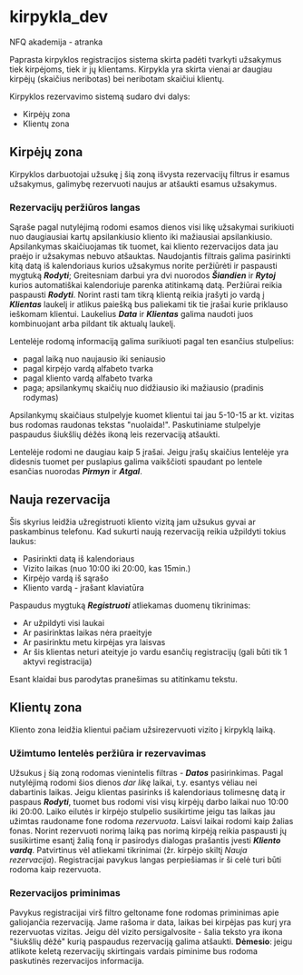 # kirpykla_dev
NFQ akademija - atranka

Paprasta kirpyklos registracijos sistema skirta padėti tvarkyti užsakymus tiek 
kirpėjoms, tiek ir jų klientams. Kirpykla yra skirta vienai ar daugiau kirpėjų (skaičius neribotas) 
bei neribotam skaičiui klientų.

Kirpyklos rezervavimo sistemą sudaro dvi dalys:
* Kirpėjų zona
* Klientų zona

## Kirpėjų zona
Kirpyklos darbuotojai užsukę į šią zoną išvysta rezervacijų filtrus ir esamus 
užsakymus, galimybę rezervuoti naujus ar atšaukti esamus užsakymus.

### Rezervacijų peržiūros langas
Sąraše pagal nutylėjimą rodomi esamos dienos visi likę užsakymai surikiuoti nuo daugiausiai 
kartų apsilankiusio kliento iki mažiausiai apsilankiusio. Apsilankymas skaičiuojamas tik tuomet, kai kliento
rezervacijos data jau praėjo ir užsakymas nebuvo atšauktas. Naudojantis filtrais galima pasirinkti kitą datą iš 
kalendoriaus kurios užsakymus norite peržiūrėti ir paspausti mygtuką ***Rodyti***; Greitesniam darbui yra dvi nuorodos 
***Šiandien*** ir ***Rytoj*** kurios automatiškai kalendoriuje parenka atitinkamą datą. Peržiūrai reikia paspausti ***Rodyti***. Norint rasti 
tam tikrą klientą reikia įrašyti jo vardą į ***Klientas*** laukelį ir atlikus paiešką bus paliekami tik tie įrašai 
kurie priklauso ieškomam klientui. Laukelius ***Data*** ir ***Klientas*** galima naudoti juos kombinuojant arba pildant 
tik aktualų laukelį. 

Lentelėje rodomą informaciją galima surikiuoti pagal ten esančius stulpelius:
* pagal laiką nuo naujausio iki seniausio
* pagal kirpėjo vardą alfabeto tvarka
* pagal kliento vardą alfabeto tvarka
* paga; apsilankymų skaičių nuo didžiausio iki mažiausio (pradinis rodymas)

Apsilankymų skaičiaus stulpelyje kuomet klientui tai jau 5-10-15 ar kt. vizitas bus rodomas raudonas tekstas "nuolaida!".
Paskutiniame stulpelyje paspaudus šiukšlių dėžės ikoną leis rezervaciją atšaukti. 

Lentelėje rodomi ne daugiau kaip 5 įrašai. Jeigu įrašų skaičius lentelėje yra didesnis tuomet per puslapius galima 
vaikščioti
spaudant po lentele esančias nuorodas ***Pirmyn*** ir ***Atgal***.

## Nauja rezervacija
Šis skyrius leidžia užregistruoti kliento vizitą jam užsukus gyvai ar paskambinus telefonu. Kad sukurti naują 
rezervaciją reikia užpildyti tokius laukus:
* Pasirinkti datą iš kalendoriaus
* Vizito laikas (nuo 10:00 iki 20:00, kas 15min.)
* Kirpėjo vardą iš sąrašo
* Kliento vardą - įrašant klaviatūra

Paspaudus mygtuką ***Registruoti*** atliekamas duomenų tikrinimas:
* Ar užpildyti visi laukai
* Ar pasirinktas laikas nėra praeityje
* Ar pasirinktu metu kirpėjas yra laisvas
* Ar šis klientas neturi ateityje jo vardu esančių registracijų (gali būti tik 1 aktyvi registracija)

Esant klaidai bus parodytas pranešimas su atitinkamu tekstu.

## Klientų zona
Kliento zona leidžia klientui pačiam užsirezervuoti vizito į kirpyklą laiką. 

### Užimtumo lentelės peržiūra ir rezervavimas
Užsukus į šią zoną rodomas vienintelis filtras - ***Datos*** pasirinkimas. Pagal nutylėjimą rodomi šios dienos *dar likę* 
laikai, t.y. esantys vėliau nei dabartinis laikas. Jeigu klientas pasirinks iš kalendoriaus tolimesnę datą ir
paspaus ***Rodyti***, tuomet bus rodomi visi visų kirpėjų darbo laikai nuo 10:00 iki 20:00. Laiko eilutės ir kirpėjo 
stulpelio susikirtime jeigu tas laikas jau užimtas raudoname fone rodoma *rezervuota*. Laisvi laikai rodomi kaip žalias
fonas. Norint rezervuoti norimą laiką pas norimą kirpėją reikia paspausti jų susikirtime esantį žalią foną ir pasirodys
dialogas prašantis įvesti ***Kliento vardą***. Patvirtinus vėl atliekami tikrinimai (žr. kirpėjo skiltį *Nauja rezervacija*).
Registracijai pavykus langas perpiešiamas ir ši celė turi būti rodoma kaip rezervuota. 

### Rezervacijos priminimas

Pavykus registracijai virš filtro geltoname fone rodomas priminimas apie galiojančia rezervaciją. Jame rašoma ir data, 
laikas bei kirpėjas pas kurį yra rezervuotas vizitas. Jeigu dėl vizito persigalvosite - šalia teksto yra ikona "šiukšlių 
dėžė" kurią paspaudus rezervaciją galima atšaukti. **Dėmesio**: jeigu atlikote keletą rezervacijų skirtingais vardais 
piminime bus rodoma paskutinės rezervacijos informacija.
